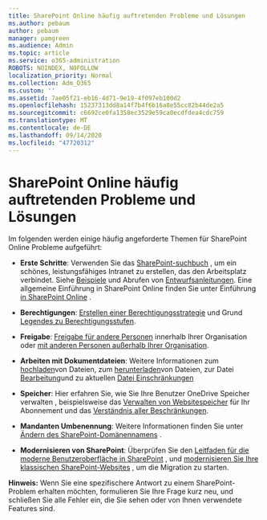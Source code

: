 ```yaml
---
title: SharePoint Online häufig auftretenden Probleme und Lösungen
ms.author: pebaum
author: pebaum
manager: pamgreen
ms.audience: Admin
ms.topic: article
ms.service: o365-administration
ROBOTS: NOINDEX, NOFOLLOW
localization_priority: Normal
ms.collection: Adm_O365
ms.custom: ''
ms.assetid: 7ae05f21-eb16-4d71-9e19-4f097eb100d2
ms.openlocfilehash: 15237313dd8a14f7b4f6b16a8e55cc82b44de2a5
ms.sourcegitcommit: c6692ce0fa1358ec3529e59ca0ecdfdea4cdc759
ms.translationtype: MT
ms.contentlocale: de-DE
ms.lasthandoff: 09/14/2020
ms.locfileid: "47720312"
---
```

# <a name="sharepoint-online-common-issues-and-resolutions"></a>SharePoint Online häufig auftretenden Probleme und Lösungen

Im folgenden werden einige häufig angeforderte Themen für SharePoint Online Probleme aufgeführt:

- **Erste Schritte**: Verwenden Sie das [SharePoint-suchbuch](https://lookbook.microsoft.com/assets/SharePoint_lookbook_2019.pdf) , um ein schönes, leistungsfähiges Intranet zu erstellen, das den Arbeitsplatz verbindet. Siehe [Beispiele](https://lookbook.microsoft.com/) und Abrufen von [Entwurfsanleitungen](https://spdesign.azurewebsites.net/). Eine allgemeine Einführung in SharePoint Online finden Sie unter Einführung [in SharePoint Online](https://docs.microsoft.com/sharepoint/introduction) .

- **Berechtigungen**: [Erstellen einer Berechtigungsstrategie](https://docs.microsoft.com/sharepoint/default-sharepoint-groups) und Grund [Legendes zu Berechtigungsstufen](https://docs.microsoft.com/sharepoint/understanding-permission-levels).

- **Freigabe**: [Freigabe für andere Personen](https://docs.microsoft.com/sharepoint/default-sharepoint-groups) innerhalb Ihrer Organisation oder [mit anderen Personen außerhalb Ihrer Organisation](https://docs.microsoft.com/sharepoint/external-sharing-overview).

- **Arbeiten mit Dokumentdateien**: Weitere Informationen zum [hochladen](https://support.office.com/article/Upload-a-folder-or-files-to-a-document-library-eb18fcba-c953-4d45-8d90-8da66edeacdb)von Dateien, zum [herunterladen](https://support.office.com/article/Download-files-and-folders-from-OneDrive-or-SharePoint-5c7397b7-19c7-4893-84fe-d02e8fa5df05)von Dateien, zur Datei [Bearbeitung](https://support.office.com/article/Edit-a-document-in-a-document-library-02d8497f-1c13-4114-949a-b8466f639b07)und zu aktuellen [Datei Einschränkungen](https://support.office.com/article/invalid-file-names-and-file-types-in-onedrive-onedrive-for-business-and-sharepoint-64883a5d-228e-48f5-b3d2-eb39e07630fa)

- **Speicher**: Hier erfahren Sie, wie Sie Ihre Benutzer OneDrive Speicher verwalten </a> , beispielsweise das [Verwalten von Websitespeicher](https://docs.microsoft.com/sharepoint/manage-site-collection-storage-limits) für Ihr Abonnement und das [Verständnis aller Beschränkungen](https://docs.microsoft.com/office365/servicedescriptions/sharepoint-online-service-description/sharepoint-online-limits).

- **Mandanten Umbenennung**: Weitere Informationen finden Sie unter [Ändern des SharePoint-Domänennamens](https://docs.microsoft.com/sharepoint/change-your-sharepoint-domain-name) .

- **Modernisieren von SharePoint**: Überprüfen Sie den [Leitfaden für die moderne Benutzeroberfläche in SharePoint](https://docs.microsoft.com/sharepoint/guide-to-sharepoint-modern-experience) , und [modernisieren Sie Ihre klassischen SharePoint-Websites](https://docs.microsoft.com/sharepoint/dev/transform/modernize-classic-sites) , um die Migration zu starten.

**Hinweis:** Wenn Sie eine spezifischere Antwort zu einem SharePoint-Problem erhalten möchten, formulieren Sie Ihre Frage kurz neu, und schließen Sie alle Fehler ein, die Sie sehen oder von Ihnen verwendete Features sind.